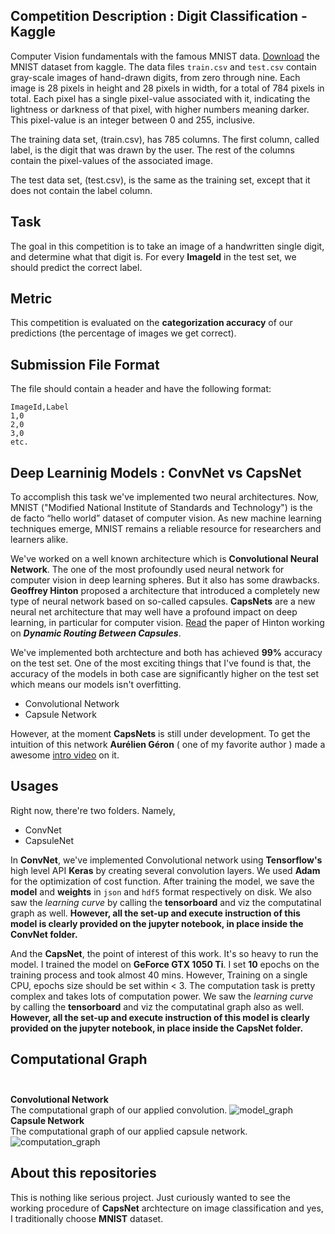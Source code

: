 ## Competition Description : Digit Classification - Kaggle

Computer Vision fundamentals with the famous MNIST data. [Download](https://www.kaggle.com/c/digit-recognizer/data) the MNIST dataset from kaggle. The data files `train.csv` and `test.csv` contain gray-scale images of hand-drawn digits, from zero through nine. Each image is 28 pixels in height and 28 pixels in width, for a total of 784 pixels in total. Each pixel has a single pixel-value associated with it, indicating the lightness or darkness of that pixel, with higher numbers meaning darker. This pixel-value is an integer between 0 and 255, inclusive.

The training data set, (train.csv), has 785 columns. The first column, called label, is the digit that was drawn by the user. The rest of
the columns contain the pixel-values of the associated image.

The test data set, (test.csv), is the same as the training set, except that it does not contain the label column.

## Task<br>
The goal in this competition is to take an image of a handwritten single digit, and determine what that digit is.
For every **ImageId** in the test set, we should predict the correct label.

## Metric<br>
This competition is evaluated on the **categorization accuracy** of our predictions (the percentage of images we get correct).

## Submission File Format<br>
The file should contain a header and have the following format:

```
ImageId,Label
1,0
2,0
3,0
etc.
```

## Deep Learninig Models : ConvNet vs CapsNet<br>
To accomplish this task we've implemented two neural architectures. Now, MNIST ("Modified National Institute of Standards and Technology") is the de facto “hello world” dataset of computer vision. As new machine learning techniques emerge, MNIST remains a reliable resource for researchers and learners alike. 

We've worked on a well known architecture which is **Convolutional Neural Network**. The one of the most profoundly used neural network for computer vision in deep learning spheres. But it also has some drawbacks. **Geoffrey Hinton** proposed a architecture that introduced a completely new type of neural network based on so-called capsules. **CapsNets** are a new neural net architecture that may well have a profound impact on deep learning, in particular for computer vision. [Read](https://arxiv.org/abs/1710.09829) the paper of Hinton working on ***Dynamic Routing Between Capsules***.

We've implemented both archtecture and both has achieved **99%** accuracy on the test set. One of the most exciting things that I've found is that, the accuracy of the models in both case are significantly higher on the test set which means our models isn't overfitting. 

- Convolutional Network
- Capsule Network

However, at the moment **CapsNets** is still under development. To get the intuition of this network **Aurélien Géron** ( one of my favorite author ) made a awesome [intro video](https://www.youtube.com/watch?v=pPN8d0E3900) on it.

## Usages<br>
Right now, there're two folders. Namely,

- ConvNet
- CapsuleNet

In **ConvNet**, we've implemented Convolutional network using **Tensorflow's** high level API **Keras** by creating several convolution layers. We used **Adam** for the optimization of cost function. After training the model, we save the **model** and **weights** in `json` and `hdf5` format respectively on disk. We also saw the *learning curve* by calling the **tensorboard** and viz the computatinal graph as well. **However, all the set-up and execute instruction of this model is clearly provided on the jupyter notebook, in place inside the ConvNet folder.**

And the **CapsNet**, the point of interest of this work. It's so heavy to run the model. I trained the model on **GeForce GTX 1050 Ti**. I set **10** epochs on the training process and took almost 40 mins. However, Training on a single CPU, epochs size should be set within < 3. The computation task is pretty complex and takes lots of computation power. We saw the *learning curve* by calling the **tensorboard** and viz the computatinal graph also as well. **However, all the set-up and execute instruction of this model is clearly provided on the jupyter notebook, in place inside the CapsNet folder.**

## Computational Graph<br><br>
**Convolutional Network**<br>
The computational graph of our applied convolution.
![model_graph](https://user-images.githubusercontent.com/17668390/46923691-5e641580-d03d-11e8-91d2-2a1049fb7ce4.png)
<br>
**Capsule Network**<br>
The computational graph of our applied capsule network.
![computation_graph](https://user-images.githubusercontent.com/17668390/46923780-dbdc5580-d03e-11e8-85ae-39f92e2dcb88.png)


## About this repositories<br>
This is nothing like serious project. Just curiously wanted to see the working procedure of **CapsNet** archtecture on image classification and yes, I traditionally choose **MNIST** dataset.
